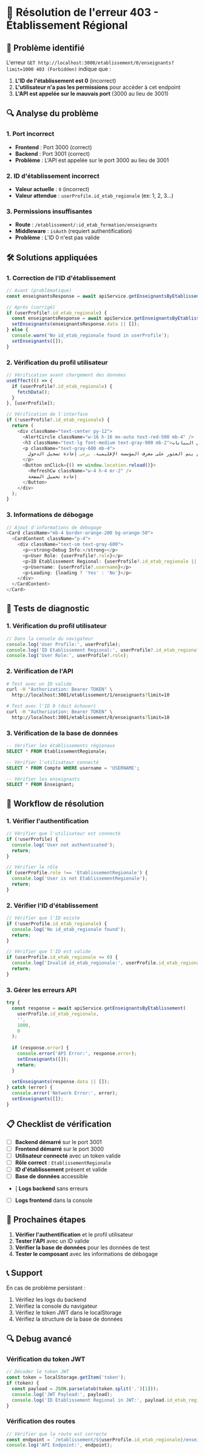 # 🔧 Résolution de l'erreur 403 - Établissement Régional

## 🚨 Problème identifié

L'erreur `GET http://localhost:3000/etablissement/0/enseignants?limit=1000 403 (Forbidden)` indique que :

1. **L'ID de l'établissement est 0** (incorrect)
2. **L'utilisateur n'a pas les permissions** pour accéder à cet endpoint
3. **L'API est appelée sur le mauvais port** (3000 au lieu de 3001)

## 🔍 Analyse du problème

### 1. **Port incorrect**
- **Frontend** : Port 3000 (correct)
- **Backend** : Port 3001 (correct)
- **Problème** : L'API est appelée sur le port 3000 au lieu de 3001

### 2. **ID d'établissement incorrect**
- **Valeur actuelle** : `0` (incorrect)
- **Valeur attendue** : `userProfile.id_etab_regionale` (ex: 1, 2, 3...)

### 3. **Permissions insuffisantes**
- **Route** : `/etablissement/:id_etab_formation/enseignants`
- **Middleware** : `isAuth` (requiert authentification)
- **Problème** : L'ID 0 n'est pas valide

## 🛠️ Solutions appliquées

### 1. **Correction de l'ID d'établissement**

```typescript
// Avant (problématique)
const enseignantsResponse = await apiService.getEnseignantsByEtablissement(0, '', 1000, 0);

// Après (corrigé)
if (userProfile?.id_etab_regionale) {
  const enseignantsResponse = await apiService.getEnseignantsByEtablissement(userProfile.id_etab_regionale, '', 1000, 0);
  setEnseignants(enseignantsResponse.data || []);
} else {
  console.warn('No id_etab_regionale found in userProfile');
  setEnseignants([]);
}
```

### 2. **Vérification du profil utilisateur**

```typescript
// Vérification avant chargement des données
useEffect(() => {
  if (userProfile?.id_etab_regionale) {
    fetchData();
  }
}, [userProfile]);

// Vérification de l'interface
if (!userProfile?.id_etab_regionale) {
  return (
    <div className="text-center py-12">
      <AlertCircle className="w-16 h-16 mx-auto text-red-500 mb-4" />
      <h3 className="text-lg font-medium text-gray-900 mb-2">خطأ في البيانات</h3>
      <p className="text-gray-600 mb-4">
        لم يتم العثور على معرف المؤسسة الإقليمية. يرجى إعادة تسجيل الدخول.
      </p>
      <Button onClick={() => window.location.reload()}>
        <RefreshCw className="w-4 h-4 mr-2" />
        إعادة تحميل الصفحة
      </Button>
    </div>
  );
}
```

### 3. **Informations de débogage**

```typescript
// Ajout d'informations de débogage
<Card className="mb-4 border-orange-200 bg-orange-50">
  <CardContent className="p-4">
    <div className="text-sm text-gray-600">
      <p><strong>Debug Info:</strong></p>
      <p>User Role: {userProfile?.role}</p>
      <p>ID Etablissement Regional: {userProfile?.id_etab_regionale || 'Not found'}</p>
      <p>Username: {userProfile?.username}</p>
      <p>Loading: {loading ? 'Yes' : 'No'}</p>
    </div>
  </CardContent>
</Card>
```

## 🧪 Tests de diagnostic

### 1. **Vérification du profil utilisateur**

```typescript
// Dans la console du navigateur
console.log('User Profile:', userProfile);
console.log('ID Etablissement Regional:', userProfile?.id_etab_regionale);
console.log('User Role:', userProfile?.role);
```

### 2. **Vérification de l'API**

```bash
# Test avec un ID valide
curl -H "Authorization: Bearer TOKEN" \
  http://localhost:3001/etablissement/1/enseignants?limit=10

# Test avec l'ID 0 (doit échouer)
curl -H "Authorization: Bearer TOKEN" \
  http://localhost:3001/etablissement/0/enseignants?limit=10
```

### 3. **Vérification de la base de données**

```sql
-- Vérifier les établissements régionaux
SELECT * FROM EtablissementRegionale;

-- Vérifier l'utilisateur connecté
SELECT * FROM Compte WHERE username = 'USERNAME';

-- Vérifier les enseignants
SELECT * FROM Enseignant;
```

## 🔄 Workflow de résolution

### 1. **Vérifier l'authentification**

```typescript
// Vérifier que l'utilisateur est connecté
if (!userProfile) {
  console.log('User not authenticated');
  return;
}

// Vérifier le rôle
if (userProfile.role !== 'EtablissementRegionale') {
  console.log('User is not EtablissementRegionale');
  return;
}
```

### 2. **Vérifier l'ID d'établissement**

```typescript
// Vérifier que l'ID existe
if (!userProfile.id_etab_regionale) {
  console.log('No id_etab_regionale found');
  return;
}

// Vérifier que l'ID est valide
if (userProfile.id_etab_regionale <= 0) {
  console.log('Invalid id_etab_regionale:', userProfile.id_etab_regionale);
  return;
}
```

### 3. **Gérer les erreurs API**

```typescript
try {
  const response = await apiService.getEnseignantsByEtablissement(
    userProfile.id_etab_regionale, 
    '', 
    1000, 
    0
  );
  
  if (response.error) {
    console.error('API Error:', response.error);
    setEnseignants([]);
    return;
  }
  
  setEnseignants(response.data || []);
} catch (error) {
  console.error('Network Error:', error);
  setEnseignants([]);
}
```

## 📋 Checklist de vérification

- [ ] **Backend démarré** sur le port 3001
- [ ] **Frontend démarré** sur le port 3000
- [ ] **Utilisateur connecté** avec un token valide
- [ ] **Rôle correct** : `EtablissementRegionale`
- [ ] **ID d'établissement** présent et valide
- [ ] **Base de données** accessible
- [ **Logs backend** sans erreurs
- [ ] **Logs frontend** dans la console

## 🎯 Prochaines étapes

1. **Vérifier l'authentification** et le profil utilisateur
2. **Tester l'API** avec un ID valide
3. **Vérifier la base de données** pour les données de test
4. **Tester le composant** avec les informations de débogage

## 📞 Support

En cas de problème persistant :
1. Vérifiez les logs du backend
2. Vérifiez la console du navigateur
3. Vérifiez le token JWT dans le localStorage
4. Vérifiez la structure de la base de données

## 🔍 Debug avancé

### **Vérification du token JWT**

```typescript
// Décoder le token JWT
const token = localStorage.getItem('token');
if (token) {
  const payload = JSON.parse(atob(token.split('.')[1]));
  console.log('JWT Payload:', payload);
  console.log('ID Etablissement Regional in JWT:', payload.id_etab_regionale);
}
```

### **Vérification des routes**

```typescript
// Vérifier que la route est correcte
const endpoint = `/etablissement/${userProfile.id_etab_regionale}/enseignants`;
console.log('API Endpoint:', endpoint);
```
